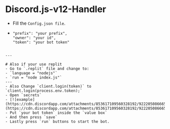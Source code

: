 # Discord.js-v12-Handler

- Fill the `Config.json file`.
- ```
  "prefix": "your prefix",
  "owner": "your id",
  "token": "your bot token"
```

---

# Also if your use replit
- Go to `.replit` file and change to:
- `language = "nodejs"`
- `run = "node index.js"`
---
- Also Change `client.login(token)` to `client.login(process.env.token);`
- Open `secrets`
- [![example](https://cdn.discordapp.com/attachments/853617109560328192/922205086665572402/unknown.jpg)](https://cdn.discordapp.com/attachments/853617109560328192/922205086665572402/unknown.jpg)
- Put `your bot token` inside the `value box`
- And then press `save`
- Lastly press `run` buttons to start the bot.


